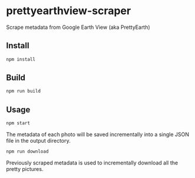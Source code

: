 # prettyearthview-scraper
Scrape metadata from Google Earth View (aka PrettyEarth)

## Install

```sh
npm install
```

## Build

```sh
npm run build
```

## Usage

```sh
npm start
```

The metadata of each photo will be saved incrementally into a single JSON file in the output directory.

```sh
npm run download
```

Previously scraped metadata is used to incrementally download all the pretty pictures.